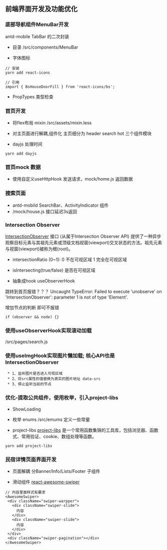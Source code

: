## 前端界面开发及功能优化

### 底部导航组件MenuBar开发
antd-mobile TabBar 的二次封装

- 目录
/src/components/MenuBar

- 字体图标
```
// 安装
yarn add react-icons

// 引用
import { BsHouseDoorFill } from 'react-icons/bs';

```

- PropTypes
类型检查

### 首页开发

- 将flex布局 mixin
/src/assets/mixin.less

- 对主页面进行解耦,组件化
主页细分为 header search hot 三个组件模块

- dayjs 处理时间
```
yarn add dayjs
```

### 首页mock 数据
- 使用自定义useHttpHook 发送请求，mock/home.js 返回数据

### 搜索页面
- antd-mobild SearchBar、ActivityIndicator 组件
- /mock/house.js 接口延迟3s返回

### Intersection Observer
[IntersectionObserver](https://developer.mozilla.org/zh-CN/docs/Web/API/IntersectionObserver)
接口 (从属于Intersection Observer API) 提供了一种异步观察目标元素与其祖先元素或顶级文档视窗(viewport)交叉状态的方法。祖先元素与视窗(viewport)被称为根(root)。

- intersectionRatio 
(0~1): 0 不在可视区域 1 完全在可视区域

- isIntersecting(true/false)
是否在可视区域

- 抽象成hook useObserverHook

跳转到首页报错？？？
Uncaught TypeError: Failed to execute 'unobserve' on 'IntersectionObserver': parameter 1 is not of type 'Element'.

增加节点的判断 即可不报错
```
if (observer && node) {}
```

### 使用useObserverHook实现滚动加载
/src/pages/search.js

### 使用useImgHook实现图片懒加载; 核心API也是IntersectionObserver
```
 * 1、监听图片是否进入可视区域
 * 2、将src属性的值替换为真实的图片地址 data-src
 * 3、停止监听当前的节点
```

### 优化-提取公共组件，使用枚举，引入project-libs
- ShowLoading

- 枚举 enums
/src/emums 定义一些常量

- project-libs 
[project-libs](https://github.com/cpagejs/project-libs)
 是一个常用函数集锦的工具库，包括浏览器、函数式、常用验证、cookie、数组处理等函数。

 ```
 yarn add project-libs

 ```

 ### 民宿详情页面界面开发
 - 页面解耦 分Banner/Info/Lists/Footer 子组件

 - 滑动组件 [react-awesome-swiper](https://github.com/limingziqiang/react-awesome-swiper)
 ```
 // 内容里面样式有要求
 <AwesomeSwiper>
  <div className="swiper-warpper">
    <div className="swiper-slide">
      内容
    </div>
    <div className="swiper-slide">
      内容
    </div>
  </div>
  <div className="swiper-pagination"></div>
</AwesomeSwiper>
 ```